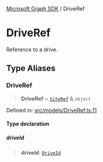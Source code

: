 [Microsoft Graph SDK](README.md) / DriveRef

# DriveRef

Reference to a drive.

## Type Aliases

### DriveRef

> **DriveRef** = [`SiteRef`](SiteRef.md#siteref) & `object`

Defined in: [src/models/DriveRef.ts:11](https://github.com/Future-Secure-AI/microsoft-graph/blob/main/src/models/DriveRef.ts#L11)

#### Type declaration

##### driveId

> **driveId**: [`DriveId`](DriveId.md#driveid)

